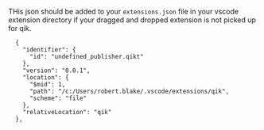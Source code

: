 THis json should be added to your `extensions.json` file in your vscode extension directory if your dragged and dropped extension is not picked up for qik.
```
  {
    "identifier": {
      "id": "undefined_publisher.qikt"
    },
    "version": "0.0.1",
    "location": {
      "$mid": 1,
      "path": "/c:/Users/robert.blake/.vscode/extensions/qik",
      "scheme": "file"
    },
    "relativeLocation": "qik"
  },
```
